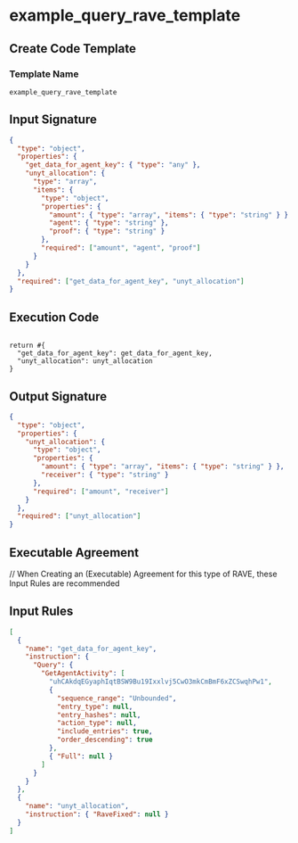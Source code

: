 # example_query_rave_template

## Create Code Template

### Template Name

```text
example_query_rave_template
```

## Input Signature

```json
{
  "type": "object",
  "properties": {
    "get_data_for_agent_key": { "type": "any" },
    "unyt_allocation": {
      "type": "array",
      "items": {
        "type": "object",
        "properties": {
          "amount": { "type": "array", "items": { "type": "string" } },
          "agent": { "type": "string" },
          "proof": { "type": "string" }
        },
        "required": ["amount", "agent", "proof"]
      }
    }
  },
  "required": ["get_data_for_agent_key", "unyt_allocation"]
}
```

## Execution Code

```rhai

return #{
  "get_data_for_agent_key": get_data_for_agent_key,
  "unyt_allocation": unyt_allocation
}

```

## Output Signature

```json
{
  "type": "object",
  "properties": {
    "unyt_allocation": {
      "type": "object",
      "properties": {
        "amount": { "type": "array", "items": { "type": "string" } },
        "receiver": { "type": "string" }
      },
      "required": ["amount", "receiver"]
    }
  },
  "required": ["unyt_allocation"]
}
```

## Executable Agreement

// When Creating an (Executable) Agreement for this type of RAVE, these Input Rules are recommended

## Input Rules

```json
[
  {
    "name": "get_data_for_agent_key",
    "instruction": {
      "Query": {
        "GetAgentActivity": [
          "uhCAkdqEGyaphIqtBSW9Bu19Ixxlvj5CwO3mkCmBmF6xZCSwqhPw1",
          {
            "sequence_range": "Unbounded",
            "entry_type": null,
            "entry_hashes": null,
            "action_type": null,
            "include_entries": true,
            "order_descending": true
          },
          { "Full": null }
        ]
      }
    }
  },
  {
    "name": "unyt_allocation",
    "instruction": { "RaveFixed": null }
  }
]
```
